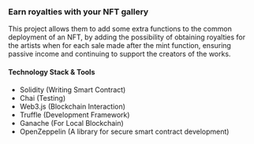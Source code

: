 ### Earn royalties with your NFT gallery

This project allows them to add some extra functions to the common deployment of an NFT, by adding the possibility of obtaining royalties for the artists when for each sale made after the mint function, ensuring passive income and continuing to support the creators of the works.

#### Technology Stack & Tools
* Solidity (Writing Smart Contract)
* Chai (Testing)
* Web3.js (Blockchain Interaction)
* Truffle (Development Framework)
* Ganache (For Local Blockchain)
* OpenZeppelin (A library for secure smart contract development)

